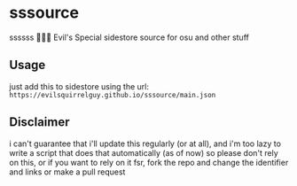 # sssource
ssssss 🐍🐍🐍 Evil's Special sidestore source for osu and other stuff

## Usage
just add this to sidestore using the url:
`https://evilsquirrelguy.github.io/sssource/main.json`

## Disclaimer
i can't guarantee that i'll update this regularly (or at all), and i'm too lazy to write a script that does that automatically (as of now)
so please don't rely on this, or if you want to rely on it fsr, fork the repo and change the identifier and links or make a pull request
